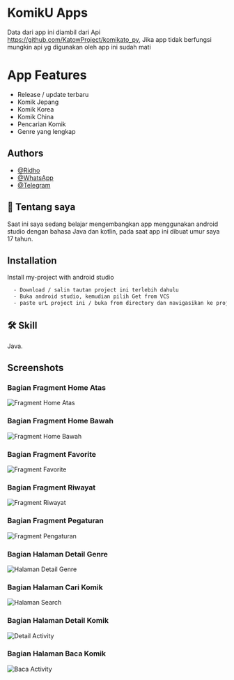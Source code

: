 
# KomikU Apps

Data dari app ini diambil dari Api https://github.com/KatowProject/komikato_py,
Jika app tidak berfungsi mungkin api yg digunakan oleh app ini sudah mati

# App Features
- Release / update terbaru
- Komik Jepang
- Komik Korea
- Komik China
- Pencarian Komik 
- Genre yang lengkap

## Authors 

- [@Ridho](https://github.com/Ridhoardhiansyah7/)
- [@WhatsApp](https://api.whatsapp.com/send/?phone=0895323021645&text&type=phone_number&app_absent=0)
- [@Telegram](https://t.me/ridh704)



## 🚀 Tentang saya
Saat ini saya sedang belajar mengembangkan app menggunakan android studio dengan bahasa Java dan kotlin, pada saat app ini dibuat umur saya 17 tahun.


## Installation

Install my-project with android studio
```bash
  - Download / salin tautan project ini terlebih dahulu
  - Buka android studio, kemudian pilih Get from VCS
  - paste urL project ini / buka from directory dan navigasikan ke projek ini 
```
    
## 🛠 Skill
Java.

## Screenshots

### Bagian Fragment Home Atas
![Fragment Home Atas](/app/src/main/res/drawable/homeAtas.png)

### Bagian Fragment Home Bawah
![Fragment Home Bawah](/app/src/main/res/drawable/homeBawah.png)

### Bagian Fragment Favorite
![Fragment Favorite](app/src/main/res/drawable/favorite.png)

### Bagian Fragment Riwayat
![Fragment Riwayat](app/src/main/res/drawable/Riwayat.png)
 
### Bagian Fragment Pegaturan
![Fragment Pengaturan](app/src/main/res/drawable/pengaturan.png)


### Bagian Halaman Detail Genre
![Halaman Detail Genre](app/src/main/res/drawable/halamanDetailGenre.png)

### Bagian Halaman Cari Komik
![Halaman Search](app/src/main/res/drawable/halamanSearch.png)


### Bagian Halaman Detail Komik
![Detail Activity](app/src/main/res/drawable/halamanDetail.png)


### Bagian Halaman Baca Komik
![Baca Activity](app/src/main/res/drawable/halamanBaca.png)



